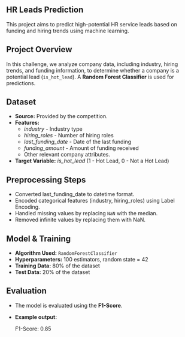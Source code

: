 ## HR Leads Prediction

This project aims to predict high-potential HR service leads based on funding and hiring trends using machine learning.

## Project Overview
In this challenge, we analyze company data, including industry, hiring trends, and funding information, to determine whether a company is a potential lead (`is_hot_lead`). A **Random Forest Classifier** is used for predictions.

## Dataset
- **Source:** Provided by the competition.
- **Features:**  
  - *industry* - Industry type  
  - *hiring_roles* - Number of hiring roles  
  - *last_funding_date* - Date of the last funding  
  - *funding_amount* - Amount of funding received  
  - Other relevant company attributes.
- **Target Variable:** *is_hot_lead* (1 - Hot Lead, 0 - Not a Hot Lead)

## Preprocessing Steps
- Converted last_funding_date to datetime format.
- Encoded categorical features (industry, hiring_roles) using Label Encoding.
- Handled missing values by replacing `NaN` with the median.
- Removed infinite values by replacing them with NaN.

## Model & Training
- **Algorithm Used:** `RandomForestClassifier`
- **Hyperparameters:** 100 estimators, random state = 42
- **Training Data:** 80% of the dataset
- **Test Data:** 20% of the dataset

## Evaluation
- The model is evaluated using the **F1-Score**.
- **Example output:**
  
  F1-Score: 0.85
